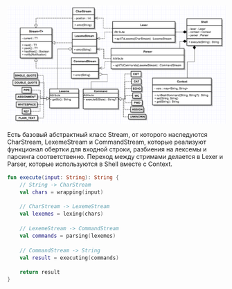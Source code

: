 ![Diagram](./resources/diagram.png)

Есть базовый абстрактный клаcс Stream, от которого наследуются CharStream, LexemeStream и CommandStream, которые реализуют функционал обертки для входной строки, разбиения на лексемы и парсинга соответственно.
Переход между стримами делается в Lexer и Parser, которые используются в Shell вместе c Context.

```kotlin
fun execute(input: String): String {
    // String -> CharStream
    val chars = wrapping(input)
    
    // CharStream -> LexemeStream
    val lexemes = lexing(chars)

    // LexemeStream -> CommandStream
    val commands = parsing(lexemes)

    // CommandStream -> String
    val result = executing(commands)

    return result
}
```
